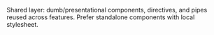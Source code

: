Shared layer: dumb/presentational components, directives, and pipes reused across features. Prefer standalone components with local stylesheet.

